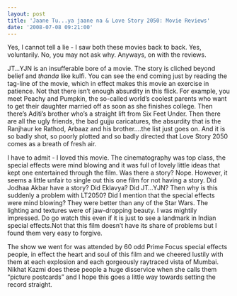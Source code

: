 ```yaml
---
layout: post
title: 'Jaane Tu...ya jaane na & Love Story 2050: Movie Reviews'
date: '2008-07-08 09:21:00'
---
```


Yes, I cannot tell a lie - I saw both these movies back to back. Yes, voluntarily. No, you may not ask why. Anyways, on with the reviews.<p>

JT&hellip;YJN is an insufferable bore of a movie. The story is cliched beyond belief and <i>thanda</i> like kulfi. You can see the end coming just by reading the tag-line of the movie, which in effect makes this movie an exercise in patience. Not that there isn&rsquo;t enough absurdity in this flick. For example, you meet Peachy and Pumpkin, the so-called world&rsquo;s coolest parents who want to get their daughter married off as soon as she finishes college. Then there&rsquo;s Aditi&rsquo;s brother who&rsquo;s a straight lift from Six Feet Under. Then there are all the ugly friends, the bad gujju caricatures, the absurdity that is the Ranjhaur ke Rathod, Arbaaz and his brother&hellip;.the list just goes on. And it is so badly shot, so poorly plotted and so badly directed that Love Story 2050 comes as a breath of fresh air.</p><p>

I have to admit - I loved this movie. The cinematography was top class, the special effects were mind blowing and it was full of lovely little ideas that kept one entertained through the film. Was there a story? Nope. However, it seems a little unfair to single out this one film for not having a story. Did Jodhaa Akbar have a story? Did Eklavya? Did JT&hellip;YJN? Then why is this suddenly a problem with LT2050? Did I mention that the special effects were mind blowing? They were better than any of the Star Wars. The lighting and textures were of jaw-dropping beauty. I was mightily impressed. Do go watch this even if it is just to see a landmark in Indian special effects.Not that this film doesn&rsquo;t have its share of problems but I found them very easy to forgive.</p><p>
The show we went for was attended by 60 odd Prime Focus special effects people, in effect the heart and soul of this film and we cheered lustily with them at each explosion and each gorgeously raytraced vista of Mumbai. Nikhat Kazmi does these people a huge disservice when she calls them &ldquo;picture postcards&rdquo; and I hope this goes a little way towards setting the record straight. </p>